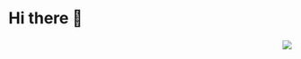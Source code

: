 <!--
**lexsaints/lexsaints** is a ✨ _special_ ✨ repository because its `README.md` (this file) appears on your GitHub profile.
-->
# Hi there 👋

 
### 
<img align="right" src="https://github-readme-stats.vercel.app/api?username=WangDanPeng&show_icons=true">


